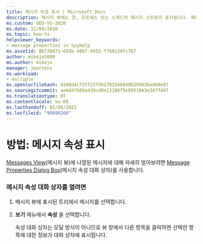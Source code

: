 ```yaml
---
title: 메시지 속성 표시 | Microsoft Docs
description: 메시지 뷰에는 창, 프로세스 또는 스레드의 메시지 스트림이 표시됩니다. 메시지 뷰에 표시되는 메시지의 속성을 표시하는 방법을 알아봅니다.
ms.custom: SEO-VS-2020
ms.date: 11/04/2016
ms.topic: how-to
helpviewer_keywords:
- message properties in SpyHelp
ms.assetid: 8b72b071-691b-48b7-8852-f748c20fc787
author: mikejo5000
ms.author: mikejo
manager: jmartens
ms.workload:
- multiple
ms.openlocfilehash: 4100d4c737f22fd91702546040b29363bed68e07
ms.sourcegitcommit: ae6d47b09a439cd0e13180f5e89510e3e347fd47
ms.translationtype: HT
ms.contentlocale: ko-KR
ms.lasthandoff: 02/08/2021
ms.locfileid: "99899260"
---
```

# <a name="how-to-display-message-properties"></a>방법: 메시지 속성 표시
[Messages View](../debugger/messages-view.md)(메시지 뷰)에 나열된 메시지에 대해 자세히 알아보려면 [Message Properties Dialog Box](../debugger/message-properties-dialog-box.md)(메시지 속성 대화 상자)를 사용합니다.

### <a name="to-open-a-message-properties-dialog-box"></a>메시지 속성 대화 상자를 열려면

1. 메시지 뷰에 표시된 트리에서 메시지를 선택합니다.

2. **보기** 메뉴에서 **속성** 을 선택합니다.

   속성 대화 상자는 모달 방식이 아니므로 뷰 창에서 다른 항목을 클릭하면 선택한 항목에 대한 정보가 대화 상자에 표시됩니다.
